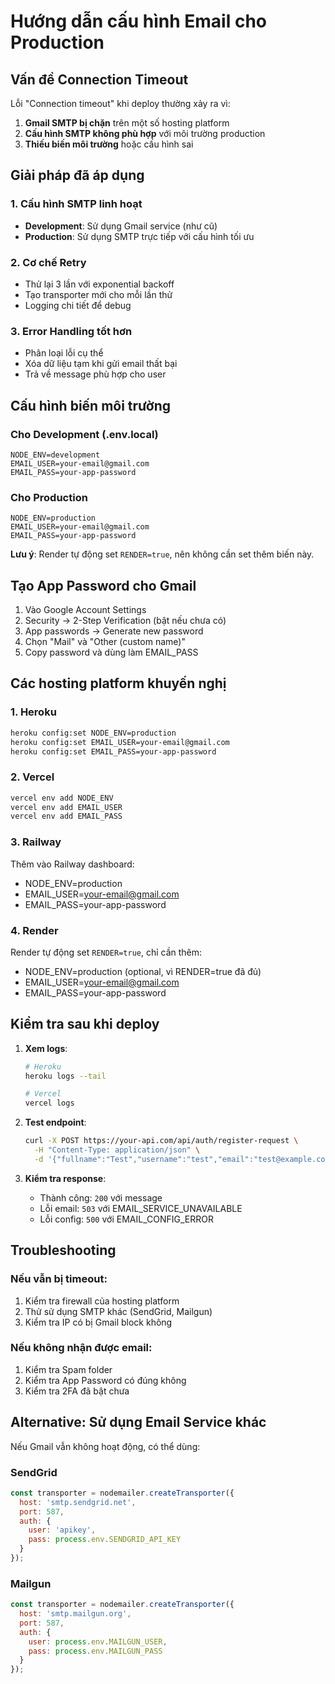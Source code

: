 # Hướng dẫn cấu hình Email cho Production

## Vấn đề Connection Timeout

Lỗi "Connection timeout" khi deploy thường xảy ra vì:

1. **Gmail SMTP bị chặn** trên một số hosting platform
2. **Cấu hình SMTP không phù hợp** với môi trường production
3. **Thiếu biến môi trường** hoặc cấu hình sai

## Giải pháp đã áp dụng

### 1. Cấu hình SMTP linh hoạt
- **Development**: Sử dụng Gmail service (như cũ)
- **Production**: Sử dụng SMTP trực tiếp với cấu hình tối ưu

### 2. Cơ chế Retry
- Thử lại 3 lần với exponential backoff
- Tạo transporter mới cho mỗi lần thử
- Logging chi tiết để debug

### 3. Error Handling tốt hơn
- Phân loại lỗi cụ thể
- Xóa dữ liệu tạm khi gửi email thất bại
- Trả về message phù hợp cho user

## Cấu hình biến môi trường

### Cho Development (.env.local)
```env
NODE_ENV=development
EMAIL_USER=your-email@gmail.com
EMAIL_PASS=your-app-password
```

### Cho Production
```env
NODE_ENV=production
EMAIL_USER=your-email@gmail.com
EMAIL_PASS=your-app-password
```

**Lưu ý**: Render tự động set `RENDER=true`, nên không cần set thêm biến này.

## Tạo App Password cho Gmail

1. Vào Google Account Settings
2. Security → 2-Step Verification (bật nếu chưa có)
3. App passwords → Generate new password
4. Chọn "Mail" và "Other (custom name)"
5. Copy password và dùng làm EMAIL_PASS

## Các hosting platform khuyến nghị

### 1. Heroku
```bash
heroku config:set NODE_ENV=production
heroku config:set EMAIL_USER=your-email@gmail.com
heroku config:set EMAIL_PASS=your-app-password
```

### 2. Vercel
```bash
vercel env add NODE_ENV
vercel env add EMAIL_USER
vercel env add EMAIL_PASS
```

### 3. Railway
Thêm vào Railway dashboard:
- NODE_ENV=production
- EMAIL_USER=your-email@gmail.com
- EMAIL_PASS=your-app-password

### 4. Render
Render tự động set `RENDER=true`, chỉ cần thêm:
- NODE_ENV=production (optional, vì RENDER=true đã đủ)
- EMAIL_USER=your-email@gmail.com
- EMAIL_PASS=your-app-password

## Kiểm tra sau khi deploy

1. **Xem logs**:
   ```bash
   # Heroku
   heroku logs --tail
   
   # Vercel
   vercel logs
   ```

2. **Test endpoint**:
   ```bash
   curl -X POST https://your-api.com/api/auth/register-request \
     -H "Content-Type: application/json" \
     -d '{"fullname":"Test","username":"test","email":"test@example.com","password":"123456"}'
   ```

3. **Kiểm tra response**:
   - Thành công: `200` với message
   - Lỗi email: `503` với EMAIL_SERVICE_UNAVAILABLE
   - Lỗi config: `500` với EMAIL_CONFIG_ERROR

## Troubleshooting

### Nếu vẫn bị timeout:
1. Kiểm tra firewall của hosting platform
2. Thử sử dụng SMTP khác (SendGrid, Mailgun)
3. Kiểm tra IP có bị Gmail block không

### Nếu không nhận được email:
1. Kiểm tra Spam folder
2. Kiểm tra App Password có đúng không
3. Kiểm tra 2FA đã bật chưa

## Alternative: Sử dụng Email Service khác

Nếu Gmail vẫn không hoạt động, có thể dùng:

### SendGrid
```javascript
const transporter = nodemailer.createTransporter({
  host: 'smtp.sendgrid.net',
  port: 587,
  auth: {
    user: 'apikey',
    pass: process.env.SENDGRID_API_KEY
  }
});
```

### Mailgun
```javascript
const transporter = nodemailer.createTransporter({
  host: 'smtp.mailgun.org',
  port: 587,
  auth: {
    user: process.env.MAILGUN_USER,
    pass: process.env.MAILGUN_PASS
  }
});
```
